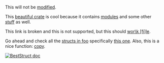 This will not be [modified].

<!-- cargo-rdme start -->

This [beautiful crate] is cool because it contains [modules]
and some other [stuff] as well.

This link is broken and this is not supported,
but this should [wor\\k \[fi\]le].

Go ahead and check all the [structs in foo] specifically
[this one].  Also, this is a nice function: [copy][cp].

[![BestStruct doc]][BestStruct]

[beautiful crate]: https://docs.rs/integration_test/latest/integration_test/
[modules]: https://docs.rs/integration_test/latest/integration_test/amodule/
[stuff]: https://en.wikipedia.org/wiki/Stuff
[wor\\k \[fi\]le]: f\\i\(n\)e
[structs in foo]: https://docs.rs/integration_test/latest/integration_test/foo/#structs
[this one]: https://docs.rs/integration_test/latest/integration_test/foo/struct.BestStruct.html
[cp]: https://doc.rust-lang.org/stable/std/fs/fn.copy.html#examples "A title here"
[BestStruct doc]: https://example.com/image.png
[BestStruct]: https://docs.rs/integration_test/latest/integration_test/foo/struct.BestStruct.html

<!-- cargo-rdme end -->

[modified]: crate::amodule
